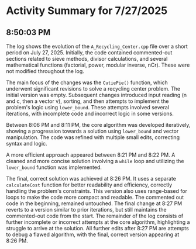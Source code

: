 # Activity Summary for 7/27/2025

## 8:50:03 PM
The log shows the evolution of the `A_Recycling_Center.cpp` file over a short period on July 27, 2025.  Initially, the code contained commented-out sections related to sieve methods, divisor calculations, and several mathematical functions (factorial, power, modular inverse, nCr). These were not modified throughout the log.

The main focus of the changes was the `CutiePie()` function, which underwent significant revisions to solve a recycling center problem.  The initial version was empty.  Subsequent changes introduced input reading (n and c, then a vector v), sorting, and then attempts to implement the problem's logic using `lower_bound`. These attempts involved several iterations, with incomplete code and incorrect logic in some versions.

Between 8:06 PM and 8:11 PM, the core algorithm was developed iteratively, showing a progression towards a solution using `lower_bound` and vector manipulation.  The code was refined with multiple small edits, correcting syntax and logic.

A more efficient approach appeared between 8:21 PM and 8:22 PM.  A cleaned and more concise solution involving a `while` loop and utilizing the `lower_bound` function was implemented.

The final, correct solution was achieved at 8:26 PM. It uses a separate `calculateCost` function for better readability and efficiency, correctly handling the problem's constraints. This version also uses range-based for loops to make the code more compact and readable. The commented out code in the beginning, remained untouched.  The final change at 8:27 PM reverts to a version similar to prior iterations, but still maintains the commented-out code from the start.  The remainder of the log consists of further incomplete or incorrect attempts at the core algorithm, highlighting a struggle to arrive at the solution.  All further edits after 8:27 PM are attempts to debug a flawed algorithm, with the final, correct version appearing at 8:26 PM.
